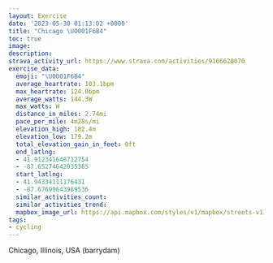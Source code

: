 ```yaml
---
layout: Exercise
date: '2023-05-30 01:13:02 +0000'
title: "Chicago \U0001F6B4"
toc: true
image:
description:
strava_activity_url: https://www.strava.com/activities/9166620070
exercise_data:
  emoji: "\U0001F6B4"
  average_heartrate: 103.1bpm
  max_heartrate: 124.0bpm
  average_watts: 144.3W
  max_watts: W
  distance_in_miles: 2.74mi
  pace_per_mile: 4m28s/mi
  elevation_high: 182.4m
  elevation_low: 179.2m
  total_elevation_gain_in_feet: 0ft
  end_latlng:
  - 41.912341648712754
  - -87.65274642035365
  start_latlng:
  - 41.94334111176431
  - -87.67699643969536
  similar_activities_count:
  similar_activities_trend:
  mapbox_image_url: https://api.mapbox.com/styles/v1/mapbox/streets-v11/static/path-5+787af2-1.0(qw~~FlucvOdB%3Ft%40ClEE%7CABpCI%7CCEnA%40dEKdVYj%40Gv%40AT%40d%40QPMhGoHjFuGtDiE~CwDn%40%7B%40vJkOvBaD~GyK%7CCwEzGqKhBoCp%40s%40fAqBtHoL%60CgDbBoCnBuCnAuBpHoL~C_F),pin-s-s+e5b22e(-87.67847,41.94185),pin-s-f+89ae00(-87.65438000000005,41.91434)/auto/800x800?access_token=pk.eyJ1Ijoiam9zaGJlY2ttYW4iLCJhIjoiY205eWR2aDd1MWZ6djJrbXc4a3M0bWZleiJ9.XiG9OWkNcZk2QzjJbxLB4A
tags:
- cycling
---
```




Chicago, Illinois, USA (barrydam)
